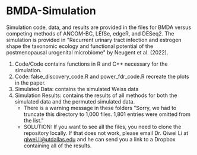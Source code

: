 # BMDA-Simulation

Simulation code, data, and results are provided in the files for BMDA versus competing methods of ANCOM-BC, LEfSe, edgeR, and DESeq2. The simulation is provided in "Recurrent urinary tract infection and estrogen shape the taxonomic ecology and functional potential of the postmenopausal urogenital microbiome" by Neugent et al. (2022). 

1.  Code/Code contains functions in R and C++ necessary for the simulation.
2.  Code: false_discovery_code.R and power_fdr_code.R recreate the plots in the paper.
3.  Simulated Data: contains the simulated Weiss data
4.  Simulation Results: contains the results of all methods for both the simulated data and the permuted simulated data. 
    - There is a warning message in these folders "Sorry, we had to truncate this directory to 1,000 files. 1,801 entries were omitted from the list."
    - SOLUTION: If you want to see all the files, you need to clone the repository locally. If that does not work, please email Dr. Qiwei Li at qiwei.li@utdallas.edu and he can send you a link to a Dropbox containing all of the results. 
